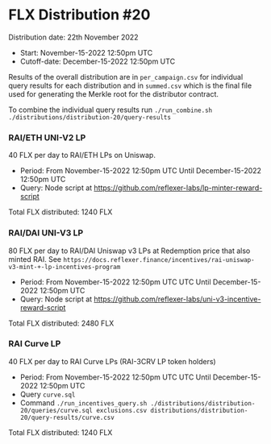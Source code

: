 # FLX Distribution #20

Distribution date: 22th November 2022

- Start: November-15-2022 12:50pm UTC
- Cutoff-date: December-15-2022 12:50pm UTC

Results of the overall distribution are in `per_campaign.csv` for individual query results for each distribution and in `summed.csv` which is the final file used for generating the Merkle root for the distributor contract.

To combine the individual query results run `./run_combine.sh ./distributions/distribution-20/query-results`

### RAI/ETH UNI-V2 LP

40 FLX per day to RAI/ETH LPs on Uniswap.

- Period: From November-15-2022 12:50pm UTC Until December-15-2022 12:50pm UTC
- Query: Node script at https://github.com/reflexer-labs/lp-minter-reward-script

Total FLX distributed: 1240 FLX

### RAI/DAI UNI-V3 LP

80 FLX per day to RAI/DAI Uniswap v3 LPs at Redemption price that also minted RAI. See `https://docs.reflexer.finance/incentives/rai-uniswap-v3-mint-+-lp-incentives-program`

- Period: From November-15-2022 12:50pm UTC UTC Until December-15-2022 12:50pm UTC
- Query: Node script at https://github.com/reflexer-labs/uni-v3-incentive-reward-script

Total FLX distributed: 2480 FLX

### RAI Curve LP

40 FLX per day to RAI Curve LPs (RAI-3CRV LP token holders)

- Period: From November-15-2022 12:50pm UTC UTC Until December-15-2022 12:50pm UTC
- Query `curve.sql`
- Command `./run_incentives_query.sh ./distributions/distribution-20/queries/curve.sql exclusions.csv distributions/distribution-20/query-results/curve.csv`

Total FLX distributed: 1240 FLX
